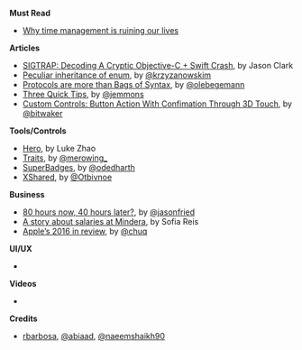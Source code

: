 **Must Read**

* [Why time management is ruining our lives](https://www.theguardian.com/technology/2016/dec/22/why-time-management-is-ruining-our-lives)


**Articles**

* [SIGTRAP: Decoding A Cryptic Objective-C + Swift Crash](https://www.raizlabs.com/dev/2016/12/sigtrap-objectivec-swift/), by Jason Clark
* [Peculiar inheritance of enum](http://blog.krzyzanowskim.com/2016/12/26/peculiar-inheritance-of-enum/), by [@krzyzanowskim](https://twitter.com/krzyzanowskim)
* [Protocols are more than Bags of Syntax](https://oleb.net/blog/2016/12/protocols-have-semantics/), by [@olebegemann](https://twitter.com/olebegemann)
* [Three Quick Tips](http://www.figure.ink/blog/2016/12/30/brlc8hxfkulf0dm23uk1t1wz0vv45h), by [@jemmons](https://twitter.com/jemmons)
* [Custom Controls: Button Action With Confimation Through 3D Touch](http://www.thinkandbuild.it/custom-controls-3d-touch-confirm/), by [@bitwaker](https://twitter.com/bitwaker)


**Tools/Controls**

* [Hero](https://github.com/lkzhao/Hero), by Luke Zhao
* [Traits](https://github.com/krzysztofzablocki/Traits), by [@merowing_](https://twitter.com/merowing_)
* [SuperBadges](https://github.com/odedharth/SuperBadges), by [@odedharth](http://www.twitter.com/odedharth)
* [XShared](https://github.com/Otbivnoe/XShared), by [@Otbivnoe](http://www.twitter.com/Otbivnoe)

**Business**

* [80 hours now, 40 hours later?](https://m.signalvnoise.com/80-hours-now-40-hours-later-f0b3621816e), by [@jasonfried](https://twitter.com/jasonfried)
* [A story about salaries at Mindera](https://medium.com/mindera/a-story-about-salaries-at-mindera-908b9dca292e), by Sofia Reis
* [Apple’s 2016 in review](https://chuqui.com/2017/01/apples-2016-in-review/), by [@chuq](https://twitter.com/chuq)


**UI/UX**

*

**Videos**

*

**Credits**

* [rbarbosa](https://github.com/rbarbosa), [@abiaad](https://github.com/abiaad), [@naeemshaikh90](https://github.com/naeemshaikh90)
